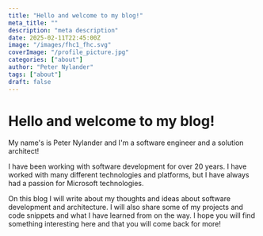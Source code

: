 ```yaml
---
title: "Hello and welcome to my blog!"
meta_title: ""
description: "meta description"
date: 2025-02-11T22:45:00Z
image: "/images/fhc1_fhc.svg"
coverImage: "/profile_picture.jpg"
categories: ["about"]
author: "Peter Nylander"
tags: ["about"]
draft: false
---
```


# Hello and welcome to my blog!
My name's is Peter Nylander and I'm a software engineer and a solution architect!

I have been working with software development for over 20 years. 
I have worked with many different technologies and platforms, but I have always had a passion for Microsoft technologies. 

On this blog I will write about my thoughts and ideas about software development and architecture. I will also share some of my projects and code snippets and what I have learned from on the way. I hope you will find something interesting here and that you will come back for more!